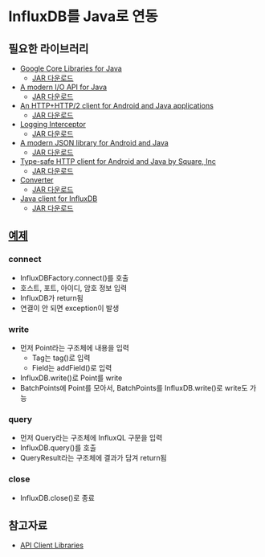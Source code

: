 # InfluxDB를 Java로 연동

## 필요한 라이브러리
* [Google Core Libraries for Java](https://github.com/google/guava)
  * [JAR 다운로드](https://mvnrepository.com/artifact/com.google.guava/guava)
* [A modern I/O API for Java](https://github.com/square/okio)
  * [JAR 다운로드](https://mvnrepository.com/artifact/com.squareup.okio/okio)
* [An HTTP+HTTP/2 client for Android and Java applications](https://github.com/square/okhttp)
  * [JAR 다운로드](https://mvnrepository.com/artifact/com.squareup.okhttp3/okhttp)
* [Logging Interceptor](https://github.com/square/okhttp/tree/master/okhttp-logging-interceptor)
  * [JAR 다운로드](https://mvnrepository.com/artifact/com.squareup.okhttp3/logging-interceptor)
* [A modern JSON library for Android and Java](https://github.com/square/moshi)
  * [JAR 다운로드](https://mvnrepository.com/artifact/com.squareup.moshi/moshi)
* [Type-safe HTTP client for Android and Java by Square, Inc](https://github.com/square/retrofit)
  * [JAR 다운로드](https://mvnrepository.com/artifact/com.squareup.retrofit2/retrofit)
* [Converter](http://square.github.io/retrofit/)
  * [JAR 다운로드](https://mvnrepository.com/artifact/com.squareup.retrofit2/converter-moshi)
* [Java client for InfluxDB](https://github.com/influxdata/influxdb-java)
  * [JAR 다운로드](https://mvnrepository.com/artifact/org.influxdb/influxdb-java)

## [예제](java/TestInfluxDB.java)
### connect
* InfluxDBFactory.connect()를 호출
* 호스트, 포트, 아이디, 암호 정보 입력
* InfluxDB가 return됨
* 연결이 안 되면 exception이 발생
### write
* 먼저 Point라는 구조체에 내용을 입력
  * Tag는 tag()로 입력
  * Field는 addField()로 입력
* InfluxDB.write()로 Point를 write
* BatchPoints에 Point를 모아서, BatchPoints를 InfluxDB.write()로 write도 가능
### query
* 먼저 Query라는 구조체에 InfluxQL 구문을 입력
* InfluxDB.query()를 호출
* QueryResult라는 구조체에 결과가 담겨 return됨
### close
* InfluxDB.close()로 종료

## 참고자료
* [API Client Libraries](https://docs.influxdata.com/influxdb/v1.2/tools/api_client_libraries/)
